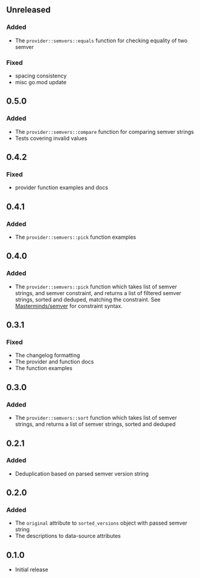 ## Unreleased

### Added
- The  `provider::semvers::equals` function for checking equality of two semver

### Fixed
- spacing consistency
- misc go.mod update

## 0.5.0

### Added
- The  `provider::semvers::compare` function for comparing semver strings
- Tests covering invalid values

## 0.4.2

### Fixed
- provider function examples and docs

## 0.4.1

### Added
- The `provider::semvers::pick` function examples

## 0.4.0

### Added
- The  `provider::semvers::pick` function which takes list of semver strings,
  and semver constraint, and returns a list of filtered semver strings, sorted and deduped,
  matching the constraint. See [Masterminds/semver](https://github.com/Masterminds/semver/tree/master?tab=readme-ov-file#checking-version-constraints) for constraint syntax.

## 0.3.1

### Fixed

- The changelog formatting
- The provider and function docs
- The function examples

## 0.3.0

### Added
- The  `provider::semvers::sort` function which takes list of semver strings,
  and returns a list of semver strings, sorted and deduped

## 0.2.1

### Added
- Deduplication based on parsed semver version string

## 0.2.0

### Added
- The `original` attribute to `sorted_versions` object with passed semver string
- The descriptions to data-source attributes

## 0.1.0

- Initial release

